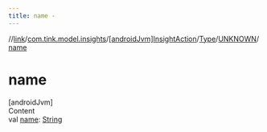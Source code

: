 ```yaml
---
title: name -
---
```

//[link](../../../../index.md)/[com.tink.model.insights](../../../index.md)/[[androidJvm]InsightAction](../../index.md)/[Type](../index.md)/[UNKNOWN](index.md)/[name](name.md)



# name  
[androidJvm]  
Content  
val [name](name.md): [String](https://kotlinlang.org/api/latest/jvm/stdlib/kotlin/-string/index.html)  



